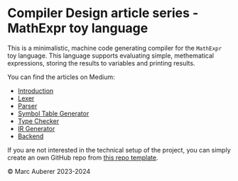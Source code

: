 # Compiler Design article series - MathExpr toy language

This is a minimalistic, machine code generating compiler for the `MathExpr` toy language. This language supports
evaluating simple, methematical expressions, storing the results to variables and printing results.

You can find the articles on Medium:

- [Introduction](https://medium.com/p/c6ec5e258a6)
- [Lexer](https://medium.com/p/1d688c6e5d16)
- [Parser](https://medium.com/p/7bf4b7381ca5)
- [Symbol Table Generator](https://medium.com/p/2d4582234112)
- [Type Checker](https://medium.com/p/f77af89dd146)
- [IR Generator](https://medium.com/p/0dd7a6458175)
- [Backend](https://medium.com/p/d3b15a6ce776)

If you are not interested in the technical setup of the project, you can simply create an own GitHub repo from [this repo template](https://github.com/marcauberer/compiler-design-series-init).

© Marc Auberer 2023-2024